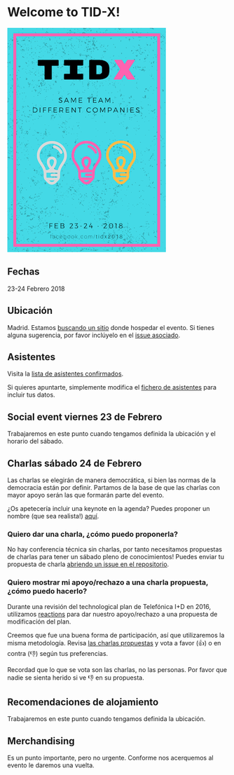 # Welcome to TID-X!

![Tid-X](images/tidx.png)

## Fechas
23-24 Febrero 2018

## Ubicación
Madrid. Estamos [buscando un sitio](https://github.com/tid-x/tid-x/issues/2) donde hospedar el evento. Si tienes alguna sugerencia,
por favor inclúyelo en el [issue asociado](https://github.com/tid-x/tid-x/issues/2).

## Asistentes

Visita la [lista de asistentes confirmados](asistentes.md).

Si quieres apuntarte, simplemente modifica el [fichero de
asistentes](https://github.com/tid-x/tid-x/edit/master/asistentes.md) para incluir tus datos.

## Social event viernes 23 de Febrero

Trabajaremos en este punto cuando tengamos definida la ubicación y el horario del sábado.

## Charlas sábado 24 de Febrero

Las charlas se elegirán de manera democrática, si bien las normas de la democracia
están por definir. Partamos de la base de que las charlas con mayor apoyo serán las
que formarán parte del evento.

¿Os apetecería incluir una keynote en la agenda? Puedes proponer un nombre (que sea realista!)
[aquí](https://github.com/tid-x/tid-x/issues/9).

### Quiero dar una charla, ¿cómo puedo proponerla?

No hay conferencia técnica sin charlas, por tanto necesitamos propuestas de charlas para
tener un sábado pleno de conocimientos! Puedes enviar tu propuesta de charla [abriendo
un issue en el repositorio](https://github.com/tid-x/tid-x/issues/new).

### Quiero mostrar mi apoyo/rechazo a una charla propuesta, ¿cómo puedo hacerlo?

Durante una revisión del technological plan de Telefónica I+D en 2016, utilizamos
[reactions](https://github.com/blog/2119-add-reactions-to-pull-requests-issues-and-comments)
para dar nuestro apoyo/rechazo a una propuesta de modificación del plan.

Creemos que fue una buena forma de participación, así que utilizaremos la misma
metodología. Revisa [las charlas propuestas](https://github.com/tid-x/tid-x/issues)
y vota a favor (👍) o en contra (👎) según tus preferencias.

Recordad que lo que se vota son las charlas, no las personas. Por favor que nadie
se sienta herido si ve 👎 en su propuesta.

## Recomendaciones de alojamiento

Trabajaremos en este punto cuando tengamos definida la ubicación.

## Merchandising

Es un punto importante, pero no urgente. Conforme nos acerquemos al evento le daremos
una vuelta.
